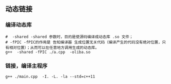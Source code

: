 ## 动态链接

### 编译动态库
``` shell
#  -shared -shared 参数时，目的是使源码编译成动态库 .so 文件；
# -fPIC -fPIC的作用是 告知编译器 生成位置无关代码（编译产生的代码没有绝对位置，只有相对位置）；从而可以在任意地方调用生成的动态库。
g++  -shared -fPIC ./a.cpp  -oliba.so
```


### 链接，编译主程序
``` shell
g++ ./main.cpp  -I. -L. -la --std=c++11
```